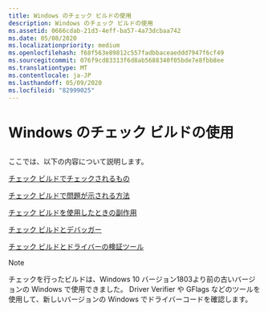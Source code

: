 ```yaml
---
title: Windows のチェック ビルドの使用
description: Windows のチェック ビルドの使用
ms.assetid: 0666cdab-21d3-4eff-ba57-4a73dcbaa742
ms.date: 05/08/2020
ms.localizationpriority: medium
ms.openlocfilehash: f68f563e89812c557fadbbaceaeddd7947f6cf49
ms.sourcegitcommit: 076f9cd83313f6d8ab5688340f05bde7e8fbb8ee
ms.translationtype: MT
ms.contentlocale: ja-JP
ms.lasthandoff: 05/09/2020
ms.locfileid: "82999025"
---
```

# <a name="using-the-checked-build-of-windows"></a>Windows のチェック ビルドの使用


## <span id="ddk_using_the_checked_build_tools"></span><span id="DDK_USING_THE_CHECKED_BUILD_TOOLS"></span>


ここでは、以下の内容について説明します。

[チェック ビルドでチェックされるもの](what-the-checked-build-checks.md)

[チェック ビルドで問題が示される方法](how-the-checked-build-indicates-a-problem.md)

[チェック ビルドを使用したときの副作用](side-effects-of-using-the-checked-build.md)

[チェック ビルドとデバッガー](the-checked-build-and-the-debugger.md)

[チェック ビルドとドライバーの検証ツール](the-checked-build-and-driver-verifier.md)

> [!NOTE]
> チェックを行ったビルドは、Windows 10 バージョン1803より前の古いバージョンの Windows で使用できました。
> Driver Verifier や GFlags などのツールを使用して、新しいバージョンの Windows でドライバーコードを確認します。
 

 






